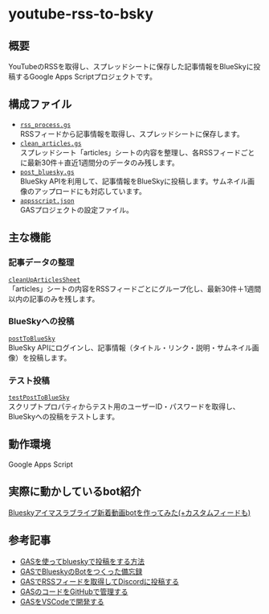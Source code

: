 # youtube-rss-to-bsky

## 概要
YouTubeのRSSを取得し、スプレッドシートに保存した記事情報をBlueSkyに投稿するGoogle Apps Scriptプロジェクトです。

## 構成ファイル
- [`rss_process.gs`](rss_process.gs)    
  RSSフィードから記事情報を取得し、スプレッドシートに保存します。
- [`clean_articles.gs`](clean_articles.gs)  
  スプレッドシート「articles」シートの内容を整理し、各RSSフィードごとに最新30件＋直近1週間分のデータのみ残します。
- [`post_bluesky.gs`](post_bluesky.gs)  
  BlueSky APIを利用して、記事情報をBlueSkyに投稿します。サムネイル画像のアップロードにも対応しています。
- [`appsscript.json`](appsscript.json)    
  GASプロジェクトの設定ファイル。

## 主な機能

### 記事データの整理
[`cleanUpArticlesSheet`](clean_articles.gs)  
「articles」シートの内容をRSSフィードごとにグループ化し、最新30件＋1週間以内の記事のみを残します。

### BlueSkyへの投稿
[`postToBlueSky`](post_bluesky.gs)  
BlueSky APIにログインし、記事情報（タイトル・リンク・説明・サムネイル画像）を投稿します。

### テスト投稿
[`testPostToBlueSky`](post_bluesky.gs)  
スクリプトプロパティからテスト用のユーザーID・パスワードを取得し、BlueSkyへの投稿をテストします。

## 動作環境
Google Apps Script

## 実際に動かしているbot紹介
[Blueskyアイマスラブライブ新着動画botを作ってみた(+カスタムフィードも)](https://note.com/ayato_nananiji/n/n459ec7b29835)

## 参考記事
- [GASを使ってblueskyで投稿をする方法](https://note.com/uwaaauwaaaa/n/nbcd279d4cf26)
- [GASでBlueskyのBotをつくった備忘録](https://note.com/keiga/n/n527865bcf0d5)
- [GASでRSSフィードを取得してDiscordに投稿する](https://note.com/taatn0te/n/nacada2f4dfd2)
- [GASのコードをGitHubで管理する](https://sayjoyblog.com/gas_github_connection/)
- [GASをVSCodeで開発する](https://qiita.com/BONZINE/items/f6000de23ffd3c344881)
